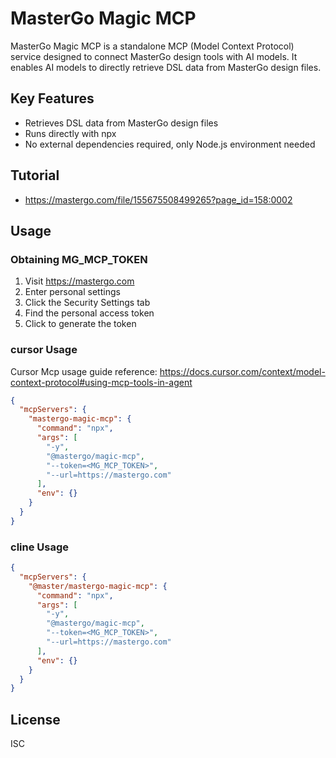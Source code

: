 # MasterGo Magic MCP

MasterGo Magic MCP is a standalone MCP (Model Context Protocol) service designed to connect MasterGo design tools with AI models. It enables AI models to directly retrieve DSL data from MasterGo design files.

## Key Features

- Retrieves DSL data from MasterGo design files
- Runs directly with npx
- No external dependencies required, only Node.js environment needed

## Tutorial

- https://mastergo.com/file/155675508499265?page_id=158:0002

## Usage

### Obtaining MG_MCP_TOKEN

1. Visit https://mastergo.com
2. Enter personal settings
3. Click the Security Settings tab
4. Find the personal access token
5. Click to generate the token

### cursor Usage

Cursor Mcp usage guide reference: https://docs.cursor.com/context/model-context-protocol#using-mcp-tools-in-agent

```json
{
  "mcpServers": {
    "mastergo-magic-mcp": {
      "command": "npx",
      "args": [
        "-y",
        "@mastergo/magic-mcp",
        "--token=<MG_MCP_TOKEN>",
        "--url=https://mastergo.com"
      ],
      "env": {}
    }
  }
}
```

### cline Usage

```json
{
  "mcpServers": {
    "@master/mastergo-magic-mcp": {
      "command": "npx",
      "args": [
        "-y",
        "@mastergo/magic-mcp",
        "--token=<MG_MCP_TOKEN>",
        "--url=https://mastergo.com"
      ],
      "env": {}
    }
  }
}
```

## License

ISC
